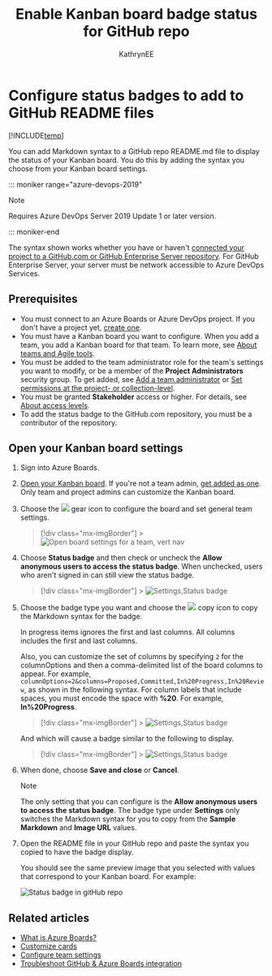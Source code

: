 ﻿---
title: Enable Kanban board badge status for GitHub repo
titleSuffix: Azure Boards
description: Configure your Kanban board badge status to appear on your GitHub repo  
ms.assetid: 
ms.technology: devops-agile
ms.topic: quickstart
ms.author: kaelli
author: KathrynEE
monikerRange: '>= azure-devops-2019'
ms.date: 07/19/2019
---

# Configure status badges to add to GitHub README files

[!INCLUDE[temp](../includes/version-vsts-plus-azdevserver-2019.md)]

You can add Markdown syntax to a GitHub repo README.md file to display the status of your Kanban board. You do this by adding the syntax you choose from your Kanban board settings.

::: moniker range="azure-devops-2019"

> [!NOTE]  
> Requires Azure DevOps Server 2019 Update 1 or later version.

::: moniker-end

The syntax shown works whether you have or haven't [connected your project to a GitHub.com or GitHub Enterprise Server repository](connect-to-github.md). For GitHub Enterprise Server, your server must be network accessible to Azure DevOps Services.

## Prerequisites

* You must connect to an Azure Boards or Azure DevOps project. If you don't have a project yet, [create one](../../boards/get-started/sign-up-invite-teammates.md).
* You must have a Kanban board you want to configure. When you add a team, you add a Kanban board for that team. To learn more, see [About teams and Agile tools](../../organizations/settings/about-teams-and-settings.md).
* You must be added to the team administrator role for the team's settings you want to modify, or be a member of the <strong>Project Administrators</strong> security group. To get added, see [Add a team administrator](/azure/devops/organizations/settings/add-team-administrator) or [Set permissions at the project- or collection-level](/azure/devops/organizations/security/set-project-collection-level-permissions).
* You must be granted <strong>Stakeholder</strong> access or higher. For details, see [About access levels](/azure/devops/organizations/security/access-levels).
* To add the status badge to the GitHub.com repository, you must be a contributor of the repository.

## Open your Kanban board settings

1.  Sign into Azure Boards.

1.  [Open your Kanban board](../boards/kanban-quickstart.md). If you're not a team admin, [get added as one](../../organizations/settings/add-team-administrator.md). Only team and project admins can customize the Kanban board.

1.  Choose the ![ ](../../media/icons/blue-gear.png) gear icon to configure the board and set general team settings.

    > [!div class="mx-imgBorder"] > ![Open board settings for a team, vert nav](../../organizations/settings/media/configure-team/open-board-settings.png)

1.  Choose <strong>Status badge</strong> and then check or uncheck the <strong>Allow anonymous users to access the status badge</strong>. When unchecked, users who aren't signed in can still view the status badge.

    > [!div class="mx-imgBorder"] > ![Settings,Status badge](media/badges/status-badge.png)

1.  Choose the badge type you want and choose the ![ ](../../media/icons/copy.png) copy icon to copy the Markdown syntax for the badge.

    In progress items ignores the first and last columns.
    All columns includes the first and last columns.

    Also, you can customize the set of columns by specifying `2` for the columnOptions and then a comma-delimited list of the board columns to appear. For example, `columnOptions=2&columns=Proposed,Committed,In%20Progress,In%20Review`, as shown in the following syntax. For column labels that include spaces, you must encode the space with <strong>%20</strong>. For example, <strong>In%20Progress</strong>.

    > [!div class="mx-imgBorder"] > ![Settings,Status badge](media/badges/badge-syntax.png)

    And which will cause a badge similar to the following to display.

    > [!div class="mx-imgBorder"] > ![Settings,Status badge](media/badges/custom-columns.png)

1.  When done, choose <strong>Save and close</strong> or <strong>Cancel</strong>.

    > [!NOTE]  
    > The only setting that you can configure is the <strong>Allow anonymous users to access the status badge</strong>. The badge type under <strong> Settings</strong> only switches the Markdown syntax for you to copy from the <strong>Sample Markdown</strong> and <strong>Image URL</strong> values.

1.  Open the README file in your GitHub repo and paste the syntax you copied to have the badge display.

    You should see the same preview image that you selected with values that correspond to your Kanban board. For example:

    ![Status badge in gitHub repo](media/badges/badge-status-all-columns.png)

## Related articles

* [What is Azure Boards?](../get-started/what-is-azure-boards.md)
* [Customize cards](../boards/customize-cards.md)
* [Configure team settings](../../organizations/settings/manage-teams.md)
* [Troubleshoot GitHub & Azure Boards integration](troubleshoot-github-connection.md)
